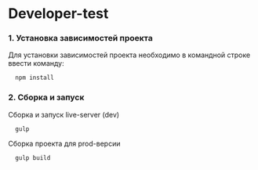# Developer-test

### 1. Установка зависимостей проекта
Для установки зависимостей проекта необходимо в командной строке ввести команду:

      npm install

### 2. Сборка и запуск

Сборка и запуск live-server (dev)

      gulp

Сборка проекта для prod-версии

      gulp build
